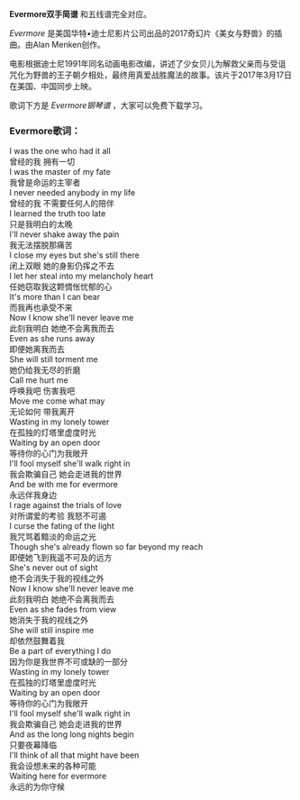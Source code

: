 

**Evermore双手简谱** 和五线谱完全对应。

_Evermore_ 是美国华特•迪士尼影片公司出品的2017奇幻片《美女与野兽》的插曲。由Alan Menken创作。

电影根据迪士尼1991年同名动画电影改编，讲述了少女贝儿为解救父亲而与受诅咒化为野兽的王子朝夕相处，最终用真爱战胜魔法的故事。该片于2017年3月17日在美国、中国同步上映。

歌词下方是 _Evermore钢琴谱_ ，大家可以免费下载学习。

### Evermore歌词：

I was the one who had it all  
曾经的我 拥有一切  
I was the master of my fate  
我曾是命运的主宰者  
I never needed anybody in my life  
曾经的我 不需要任何人的陪伴  
I learned the truth too late  
只是我明白的太晚  
I'll never shake away the pain  
我无法摆脱那痛苦  
I close my eyes but she's still there  
闭上双眼 她的身影仍挥之不去  
I let her steal into my melancholy heart  
任她窃取我这颗惆怅忧郁的心  
It's more than I can bear  
而我再也承受不来  
Now I know she'll never leave me  
此刻我明白 她绝不会离我而去  
Even as she runs away  
即便她离我而去  
She will still torment me  
她仍给我无尽的折磨  
Call me hurt me  
呼唤我吧 伤害我吧  
Move me come what may  
无论如何 带我离开  
Wasting in my lonely tower  
在孤独的灯塔里虚度时光  
Waiting by an open door  
等待你的心门为我敞开  
I'll fool myself she'll walk right in  
我会欺骗自己 她会走进我的世界  
And be with me for evermore  
永远伴我身边  
I rage against the trials of love  
对所谓爱的考验 我怒不可遏  
I curse the fating of the light  
我咒骂着黯淡的命运之光  
Though she's already flown so far beyond my reach  
即便她飞到我遥不可及的远方  
She's never out of sight  
绝不会消失于我的视线之外  
Now I know she'll never leave me  
此刻我明白 她绝不会离我而去  
Even as she fades from view  
她消失于我的视线之外  
She will still inspire me  
却依然鼓舞着我  
Be a part of everything I do  
因为你是我世界不可或缺的一部分  
Wasting in my lonely tower  
在孤独的灯塔里虚度时光  
Waiting by an open door  
等待你的心门为我敞开  
I'll fool myself she'll walk right in  
我会欺骗自己 她会走进我的世界  
And as the long long nights begin  
只要夜幕降临  
I'll think of all that might have been  
我会设想未来的各种可能  
Waiting here for evermore  
永远的为你守候

